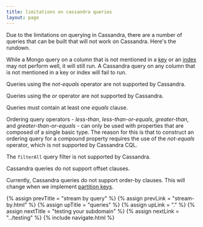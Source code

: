 ```yaml
---
title: limitations on cassandra queries
layout: page
---
```


Due to the limitations on querying in Cassandra, there are a number of
queries that can be built that will not work on Cassandra. Here's
the rundown.

While a Mongo query on a column that is not mentioned in a
[key](../ptype/keys.html) or an [index](../ptype/indexes.html)
may not perform well, it will still run. A Cassandra query on any
column that is not mentioned in a key or index will fail to run.

Queries using the _not-equals_ operator are not supported by Cassandra.

Queries using the _or_ operator are not supported by Cassandra.

Queries must contain at least one _equals_ clause.

Ordering query operators - _less-than_, _less-than-or-equals_,
_greater-than_, and _greater-than-or-equals_ - can only be used with
properties that are composed of a single basic type. The reason for
this is that to construct an ordering query for a compound property
requires the use of the _not-equals_ operator, which is not supported
by Cassandra CQL.

The `filterAll` query filter is not supported by Cassandra.

Cassandra queries do not support offset clauses.

Currently, Cassandra queries do not support order-by clauses. This
will change when we implement [partition
keys](../translation/keys.html).

{% assign prevTitle = "stream by query" %}
{% assign prevLink = "stream-by.html" %}
{% assign upTitle = "queries" %}
{% assign upLink = "." %}
{% assign nextTitle = "testing your subdomain" %}
{% assign nextLink = "../testing" %}
{% include navigate.html %}
